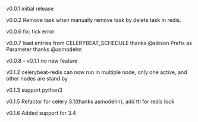 v0.0.1 initial release

v0.0.2 Remove task when manually remove task by delete task in redis.

v0.0.6 fix: tick error

v0.0.7 load entries from CELERYBEAT_SCHEDULE thanks @sibson
       Prefix as Parameter thanks @asmodehn

v0.0.8 - v0.1.1 no new feature

v0.1.2 celerybeat-redis can now run in multiple node, only one active, and other nodes are stand by

v0.1.3 support python3

v0.1.5 Refactor for celery 3.1(thanks asmodehn), add ttl for redis lock

v0.1.6 Added support for 3.4

